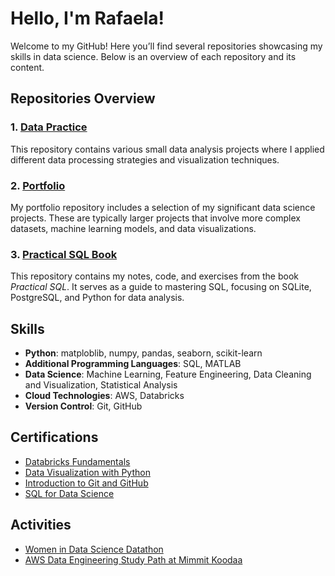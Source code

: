 # Hello, I'm Rafaela!

Welcome to my GitHub! Here you’ll find several repositories showcasing my skills in data science. Below is an overview of each repository and its content.

## Repositories Overview

### 1. **[Data Practice](https://github.com/rkschroeder/DataPractice)**
This repository contains various small data analysis projects where I applied different data processing strategies and visualization techniques. 

### 2. **[Portfolio](https://github.com/rkschroeder/Portfolio)**
My portfolio repository includes a selection of my  significant data science projects. These are typically larger projects that involve more complex datasets, machine learning models, and data visualizations.

### 3. **[Practical SQL Book](https://github.com/rkschroeder/PracticalSQL)**
This repository contains my notes, code, and exercises from the book *Practical SQL*. It serves as a guide to mastering SQL, focusing on SQLite, PostgreSQL, and Python for data analysis.

## Skills

- **Python**: matploblib, numpy, pandas, seaborn, scikit-learn
- **Additional Programming Languages**: SQL, MATLAB
- **Data Science**: Machine Learning, Feature Engineering, Data Cleaning and Visualization, Statistical Analysis
- **Cloud Technologies**: AWS, Databricks
- **Version Control**: Git, GitHub

## Certifications

- [Databricks Fundamentals](https://credentials.databricks.com/80701b3e-e4b2-453d-8bc6-c64dd2a193e5#acc.bEU5mMJZ)
- [Data Visualization with Python](https://www.coursera.org/account/accomplishments/verify/PHD4IHDSGX0T?utm_source=link&utm_medium=certificate&utm_content=cert_image&utm_campaign=sharing_cta&utm_product=course)
- [Introduction to Git and GitHub](https://www.coursera.org/account/accomplishments/verify/TVGNOHSRX4CV?utm_source=link&utm_medium=certificate&utm_content=cert_image&utm_campaign=sharing_cta&utm_product=course)
- [SQL for Data Science](https://www.coursera.org/account/accomplishments/verify/3NUDTFGAJ5AN?utm_source=link&utm_medium=certificate&utm_content=cert_image&utm_campaign=sharing_cta&utm_product=course)

## Activities

- [Women in Data Science Datathon](https://www.widsworldwide.org/get-inspired/blog/8th-annual-wids-datathon-challenges-unraveling-the-mysteries-of-the-female-brain/)
- [AWS Data Engineering Study Path at Mimmit Koodaa](https://mimmitkoodaa.fi/tapahtuma/data-engineer-2024-kickoff/)



